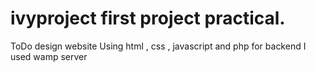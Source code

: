 # ivyproject first project practical.
ToDo design website
Using html , css , javascript and php for backend
I used wamp server

